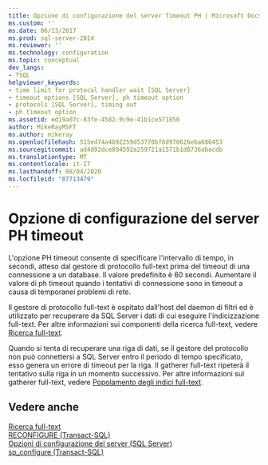 ```yaml
---
title: Opzione di configurazione del server Timeout PH | Microsoft Docs
ms.custom: ''
ms.date: 06/13/2017
ms.prod: sql-server-2014
ms.reviewer: ''
ms.technology: configuration
ms.topic: conceptual
dev_langs:
- TSQL
helpviewer_keywords:
- time limit for protocol handler wait [SQL Server]
- timeout options [SQL Server], ph timeout option
- protocols [SQL Server], timing out
- ph timeout option
ms.assetid: ed19a07c-83fe-4582-9c9e-41b1ce571850
author: MikeRayMSFT
ms.author: mikeray
ms.openlocfilehash: 515ed74a4b92259d53770bf6d970626eba686453
ms.sourcegitcommit: ad4d92dce894592a259721a1571b1d8736abacdb
ms.translationtype: MT
ms.contentlocale: it-IT
ms.lasthandoff: 08/04/2020
ms.locfileid: "87713479"
---
```

# <a name="ph-timeout-server-configuration-option"></a>Opzione di configurazione del server PH timeout
  L'opzione PH timeout consente di specificare l'intervallo di tempo, in secondi, atteso dal gestore di protocollo full-text prima del timeout di una connessione a un database. Il valore predefinito è 60 secondi. Aumentare il valore di ph timeout quando i tentativi di connessione sono in timeout a causa di temporanei problemi di rete.  
  
 Il gestore di protocollo full-text è ospitato dall'host del daemon di filtri ed è utilizzato per recuperare da SQL Server i dati di cui eseguire l'indicizzazione full-text. Per altre informazioni sui componenti della ricerca full-text, vedere [Ricerca full-text](../../relational-databases/search/full-text-search.md).  
  
 Quando si tenta di recuperare una riga di dati, se il gestore del protocollo non può connettersi a SQL Server entro il periodo di tempo specificato, esso genera un errore di timeout per la riga. Il gatherer full-text ripeterà il tentativo sulla riga in un momento successivo. Per altre informazioni sul gatherer full-text, vedere [Popolamento degli indici full-text](../../relational-databases/indexes/indexes.md).  
  
## <a name="see-also"></a>Vedere anche  
 [Ricerca full-text](../../relational-databases/search/full-text-search.md)   
 [RECONFIGURE &#40;Transact-SQL&#41;](/sql/t-sql/language-elements/reconfigure-transact-sql)   
 [Opzioni di configurazione del server &#40;SQL Server&#41;](server-configuration-options-sql-server.md)   
 [sp_configure &#40;Transact-SQL&#41;](/sql/relational-databases/system-stored-procedures/sp-configure-transact-sql)  
  
  
